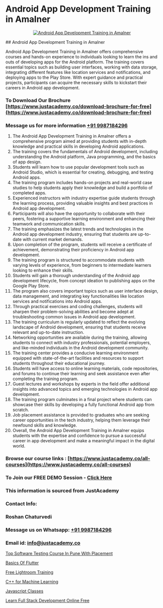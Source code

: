 # Android App Development Training in Amalner

<p align="center">
  <a href="https://justacademy.co/course-detail/android-app-development">
    <img src="https://justacademy.co/storage2/course_image/1676635923_course_image.webp" alt="Android App Development Training in Amalner">
  </a>
</p>
## Android App Development Training in Amalner

Android App Development Training in Amalner offers comprehensive courses and hands-on experience to individuals looking to learn the ins and outs of developing apps for the Android platform. The training covers essential topics such as building user interfaces, working with data storage, integrating different features like location services and notifications, and deploying apps to the Play Store. With expert guidance and practical projects, participants can acquire the necessary skills to kickstart their careers in Android app development.
### To Download Our Brochure [https://www.justacademy.co/download-brochure-for-free](https://www.justacademy.co/download-brochure-for-free)
### Message us for more information [+91 9987184296](https://api.whatsapp.com/send?phone=919987184296)
1) The Android App Development Training in Amalner offers a comprehensive program aimed at providing students with in-depth knowledge and practical skills in developing Android applications.
2) The training covers the fundamentals of Android development, including understanding the Android platform, Java programming, and the basics of app design.
3) Students will learn how to use popular development tools such as Android Studio, which is essential for creating, debugging, and testing Android apps.
4) The training program includes hands-on projects and real-world case studies to help students apply their knowledge and build a portfolio of completed apps.
5) Experienced instructors with industry expertise guide students through the learning process, providing valuable insights and best practices in Android app development.
6) Participants will also have the opportunity to collaborate with their peers, fostering a supportive learning environment and enhancing their teamwork and communication skills.
7) The training emphasizes the latest trends and technologies in the Android app development industry, ensuring that students are up-to-date with current market demands.
8) Upon completion of the program, students will receive a certificate of achievement, demonstrating their proficiency in Android app development.
9) The training program is structured to accommodate students with varying levels of experience, from beginners to intermediate learners looking to enhance their skills.
10) Students will gain a thorough understanding of the Android app development lifecycle, from concept ideation to publishing apps on the Google Play Store.
11) The program also covers important topics such as user interface design, data management, and integrating key functionalities like location services and notifications into Android apps.
12) Through practical exercises and coding challenges, students will sharpen their problem-solving abilities and become adept at troubleshooting common issues in Android app development.
13) The training curriculum is regularly updated to reflect the evolving landscape of Android development, ensuring that students receive relevant and up-to-date instruction.
14) Networking opportunities are available during the training, allowing students to connect with industry professionals, potential employers, and like-minded individuals in the Android development community.
15) The training center provides a conducive learning environment equipped with state-of-the-art facilities and resources to support students throughout their educational journey.
16) Students will have access to online learning materials, code repositories, and forums to continue their learning and seek assistance even after completing the training program.
17) Guest lectures and workshops by experts in the field offer additional insights into advanced topics and emerging technologies in Android app development.
18) The training program culminates in a final project where students can showcase their skills by developing a fully functional Android app from scratch.
19) Job placement assistance is provided to graduates who are seeking career opportunities in the tech industry, helping them leverage their newfound skills and knowledge.
20) Overall, the Android App Development Training in Amalner equips students with the expertise and confidence to pursue a successful career in app development and make a meaningful impact in the digital world.

### Browse our course links : [https://www.justacademy.co/all-courses](https://www.justacademy.co/all-courses) 
### To Join our FREE DEMO Session - [Click Here](https://www.justacademy.co/register-for-course-demo)


### This information is sourced from JustAcademy
### Contact Info:
### Roshan Chaturvedi
### Message us on Whatsapp: [+91 9987184296](https://api.whatsapp.com/send?phone=919987184296)
### Email id: [info@justacademy.co](mailto:info@justacademy.co)
                
[Top Software Testing Course In Pune With Placement](https://www.linkedin.com/pulse/top-software-testing-course-pune-placement-justacademy-coimbatore-kscze?trackingId=O14DOD7i6ibFgMFAfMppcA%3D%3D&lipi=urn%3Ali%3Apage%3Ad_flagship3_company_admin%3B7mNmKz24Tx%2BfRDkV0HwLig%3D%3D)

[Basics Of Flutter](https://www.linkedin.com/pulse/basics-flutter-justacademy-delhi-i59qc/)

[Free Lightroom Training](https://medium.com/@mahi3106/free-lightroom-training-18e2c2f328db)

[C++ for Machine Learning](https://medium.com/@namusn/c-for-machine-learning-261de56ad57f)

[Javascript Classes](https://justacademyin.github.io/justacademy/javascript-classes)

[Learn Full Stack Development Online Free](https://justacademyin.github.io/justacademy/learn-full-stack-development-online-free)

